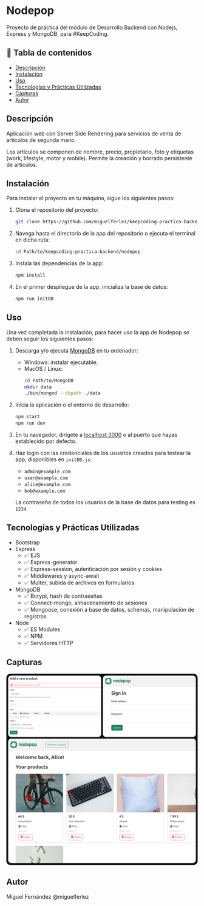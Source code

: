 # Nodepop

Proyecto de práctica del módulo de Desarrollo Backend con Nodejs, Express y MongoDB, para #KeepCoding.

## 📌 Tabla de contenidos

- [Descripción](#descripción)
- [Instalación](#instalación)
- [Uso](#uso)
- [Tecnologías y Prácticas Utilizadas](#tecnologías-utilizadas)
- [Capturas](#capturas)
- [Autor](#autor)

## Descripción

Aplicación web con Server Side Rendering para servicios de venta de artículos de segunda mano. 

Los artículos se componen de nombre, precio, propietario, foto y etiquetas (work, lifestyle, motor y mobile). Permite la creación y borrado persistente de artículos.

## Instalación 

Para instalar el proyecto en tu máquina, sigue los siguientes pasos:

1. Clona el repositorio del proyecto:
    ```bash
    git clone https://github.com/miguelferlez/keepcoding-practica-backend.git
    ```

2. Navega hasta el directorio de la app del repositorio o ejecuta el terminal en dicha ruta:
    ```bash
    cd Path/to/keepcoding-practica-backend/nodepop
    ```

3. Instala las dependencias de la app:
    ```bash
    npm install
    ```

4. En el primer despliegue de la app, inicializa la base de datos:
    ```bash
    npm run initDB
    ```

## Uso

Una vez completada la instalación, para hacer uso la app de Nodepop se deben seguir los siguientes pasos:

1. Descarga y/o ejecuta [MongoDB](https://www.mongodb.com/try/download/community) en tu ordenador:
    - Windows: instalar ejecutable.
    - MacOS / Linux:
        ```bash
        cd Path/to/MongoDB
        mkdir data
        ./bin/mongod --dbpath ./data
        ```

2. Inicia la aplicación o el entorno de desarrollo:
    ```bash
    npm start
    npm run dev
    ```

3. En tu navegador, dirígete a [localhost:3000](http://localhost:3000) o al puerto que hayas establecido por defecto.

4. Haz login con las credenciales de los usuarios creados para testear la app, disponibles en `initDB.js`:
    - `admin@example.com`
    - `user@example.com`
    - `alice@example.com`
    - `bob@example.com`

    La contraseña de todos los usuarios de la base de datos para testing es `1234`.

## Tecnologías y Prácticas Utilizadas

- Bootstrap
- Express
    - ✅ EJS
    - ✅ Express-generator
    - ✅ Express-session, autenticación por sesión y cookies
    - ✅ Middlewares y async-await
    - ✅ Multer, subida de archivos en formularios
- MongoDB
    - ✅ Bcrypt, hash de contraseñas
    - ✅ Connect-mongo, almacenamiento de sesiones
    - ✅ Mongoose, conexión a base de datos, schemas, manipulación de registros
- Node
    - ✅ ES Modules
    - ✅ NPM
    - ✅ Servidores HTTP

## Capturas

<img src="./readme.png" style="border-radius:10px"></img>

## Autor

Miguel Fernández @miguelferlez
